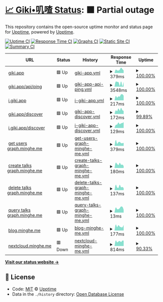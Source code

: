# [📈 Giki•叽喳 Status](https://giki.app): <!--live status--> **🟧 Partial outage**

This repository contains the open-source uptime monitor and status page for [Upptime](https://upptime.js.org), powered by [Upptime](https://github.com/upptime/upptime).

[![Uptime CI](https://github.com/koj-co/upptime/workflows/Uptime%20CI/badge.svg)](https://github.com/koj-co/upptime/actions?query=workflow%3A%22Uptime+CI%22)
[![Response Time CI](https://github.com/koj-co/upptime/workflows/Response%20Time%20CI/badge.svg)](https://github.com/koj-co/upptime/actions?query=workflow%3A%22Response+Time+CI%22)
[![Graphs CI](https://github.com/koj-co/upptime/workflows/Graphs%20CI/badge.svg)](https://github.com/koj-co/upptime/actions?query=workflow%3A%22Graphs+CI%22)
[![Static Site CI](https://github.com/koj-co/upptime/workflows/Static%20Site%20CI/badge.svg)](https://github.com/koj-co/upptime/actions?query=workflow%3A%22Static+Site+CI%22)
[![Summary CI](https://github.com/koj-co/upptime/workflows/Summary%20CI/badge.svg)](https://github.com/koj-co/upptime/actions?query=workflow%3A%22Summary+CI%22)

<!--start: status pages-->
<!-- This summary is generated by Upptime (https://github.com/upptime/upptime) -->
<!-- Do not edit this manually, your changes will be overwritten -->
<!-- prettier-ignore -->
| URL | Status | History | Response Time | Uptime |
| --- | ------ | ------- | ------------- | ------ |
| <img alt="" src="https://icons.duckduckgo.com/ip3/giki.app.ico" height="13"> [giki.app](https://giki.app) | 🟩 Up | [giki-app.yml](https://github.com/dailymemo/status/commits/HEAD/history/giki-app.yml) | <details><summary><img alt="Response time graph" src="./graphs/giki-app/response-time-week.png" height="20"> 379ms</summary><br><a href="https://gikiapp.github.io/status/history/giki-app"><img alt="Response time 1137" src="https://img.shields.io/endpoint?url=https%3A%2F%2Fraw.githubusercontent.com%2Fdailymemo%2Fstatus%2FHEAD%2Fapi%2Fgiki-app%2Fresponse-time.json"></a><br><a href="https://gikiapp.github.io/status/history/giki-app"><img alt="24-hour response time 289" src="https://img.shields.io/endpoint?url=https%3A%2F%2Fraw.githubusercontent.com%2Fdailymemo%2Fstatus%2FHEAD%2Fapi%2Fgiki-app%2Fresponse-time-day.json"></a><br><a href="https://gikiapp.github.io/status/history/giki-app"><img alt="7-day response time 379" src="https://img.shields.io/endpoint?url=https%3A%2F%2Fraw.githubusercontent.com%2Fdailymemo%2Fstatus%2FHEAD%2Fapi%2Fgiki-app%2Fresponse-time-week.json"></a><br><a href="https://gikiapp.github.io/status/history/giki-app"><img alt="30-day response time 342" src="https://img.shields.io/endpoint?url=https%3A%2F%2Fraw.githubusercontent.com%2Fdailymemo%2Fstatus%2FHEAD%2Fapi%2Fgiki-app%2Fresponse-time-month.json"></a><br><a href="https://gikiapp.github.io/status/history/giki-app"><img alt="1-year response time 1179" src="https://img.shields.io/endpoint?url=https%3A%2F%2Fraw.githubusercontent.com%2Fdailymemo%2Fstatus%2FHEAD%2Fapi%2Fgiki-app%2Fresponse-time-year.json"></a></details> | <details><summary><a href="https://gikiapp.github.io/status/history/giki-app">100.00%</a></summary><a href="https://gikiapp.github.io/status/history/giki-app"><img alt="All-time uptime 87.40%" src="https://img.shields.io/endpoint?url=https%3A%2F%2Fraw.githubusercontent.com%2Fdailymemo%2Fstatus%2FHEAD%2Fapi%2Fgiki-app%2Fuptime.json"></a><br><a href="https://gikiapp.github.io/status/history/giki-app"><img alt="24-hour uptime 100.00%" src="https://img.shields.io/endpoint?url=https%3A%2F%2Fraw.githubusercontent.com%2Fdailymemo%2Fstatus%2FHEAD%2Fapi%2Fgiki-app%2Fuptime-day.json"></a><br><a href="https://gikiapp.github.io/status/history/giki-app"><img alt="7-day uptime 100.00%" src="https://img.shields.io/endpoint?url=https%3A%2F%2Fraw.githubusercontent.com%2Fdailymemo%2Fstatus%2FHEAD%2Fapi%2Fgiki-app%2Fuptime-week.json"></a><br><a href="https://gikiapp.github.io/status/history/giki-app"><img alt="30-day uptime 100.00%" src="https://img.shields.io/endpoint?url=https%3A%2F%2Fraw.githubusercontent.com%2Fdailymemo%2Fstatus%2FHEAD%2Fapi%2Fgiki-app%2Fuptime-month.json"></a><br><a href="https://gikiapp.github.io/status/history/giki-app"><img alt="1-year uptime 77.12%" src="https://img.shields.io/endpoint?url=https%3A%2F%2Fraw.githubusercontent.com%2Fdailymemo%2Fstatus%2FHEAD%2Fapi%2Fgiki-app%2Fuptime-year.json"></a></details>
| <img alt="" src="https://icons.duckduckgo.com/ip3/giki.app.ico" height="13"> [giki.app/api/ping](https://giki.app/api/ping) | 🟩 Up | [giki-app-api-ping.yml](https://github.com/dailymemo/status/commits/HEAD/history/giki-app-api-ping.yml) | <details><summary><img alt="Response time graph" src="./graphs/giki-app-api-ping/response-time-week.png" height="20"> 3548ms</summary><br><a href="https://gikiapp.github.io/status/history/giki-app-api-ping"><img alt="Response time 3328" src="https://img.shields.io/endpoint?url=https%3A%2F%2Fraw.githubusercontent.com%2Fdailymemo%2Fstatus%2FHEAD%2Fapi%2Fgiki-app-api-ping%2Fresponse-time.json"></a><br><a href="https://gikiapp.github.io/status/history/giki-app-api-ping"><img alt="24-hour response time 4433" src="https://img.shields.io/endpoint?url=https%3A%2F%2Fraw.githubusercontent.com%2Fdailymemo%2Fstatus%2FHEAD%2Fapi%2Fgiki-app-api-ping%2Fresponse-time-day.json"></a><br><a href="https://gikiapp.github.io/status/history/giki-app-api-ping"><img alt="7-day response time 3548" src="https://img.shields.io/endpoint?url=https%3A%2F%2Fraw.githubusercontent.com%2Fdailymemo%2Fstatus%2FHEAD%2Fapi%2Fgiki-app-api-ping%2Fresponse-time-week.json"></a><br><a href="https://gikiapp.github.io/status/history/giki-app-api-ping"><img alt="30-day response time 3553" src="https://img.shields.io/endpoint?url=https%3A%2F%2Fraw.githubusercontent.com%2Fdailymemo%2Fstatus%2FHEAD%2Fapi%2Fgiki-app-api-ping%2Fresponse-time-month.json"></a><br><a href="https://gikiapp.github.io/status/history/giki-app-api-ping"><img alt="1-year response time 3245" src="https://img.shields.io/endpoint?url=https%3A%2F%2Fraw.githubusercontent.com%2Fdailymemo%2Fstatus%2FHEAD%2Fapi%2Fgiki-app-api-ping%2Fresponse-time-year.json"></a></details> | <details><summary><a href="https://gikiapp.github.io/status/history/giki-app-api-ping">100.00%</a></summary><a href="https://gikiapp.github.io/status/history/giki-app-api-ping"><img alt="All-time uptime 95.60%" src="https://img.shields.io/endpoint?url=https%3A%2F%2Fraw.githubusercontent.com%2Fdailymemo%2Fstatus%2FHEAD%2Fapi%2Fgiki-app-api-ping%2Fuptime.json"></a><br><a href="https://gikiapp.github.io/status/history/giki-app-api-ping"><img alt="24-hour uptime 100.00%" src="https://img.shields.io/endpoint?url=https%3A%2F%2Fraw.githubusercontent.com%2Fdailymemo%2Fstatus%2FHEAD%2Fapi%2Fgiki-app-api-ping%2Fuptime-day.json"></a><br><a href="https://gikiapp.github.io/status/history/giki-app-api-ping"><img alt="7-day uptime 100.00%" src="https://img.shields.io/endpoint?url=https%3A%2F%2Fraw.githubusercontent.com%2Fdailymemo%2Fstatus%2FHEAD%2Fapi%2Fgiki-app-api-ping%2Fuptime-week.json"></a><br><a href="https://gikiapp.github.io/status/history/giki-app-api-ping"><img alt="30-day uptime 100.00%" src="https://img.shields.io/endpoint?url=https%3A%2F%2Fraw.githubusercontent.com%2Fdailymemo%2Fstatus%2FHEAD%2Fapi%2Fgiki-app-api-ping%2Fuptime-month.json"></a><br><a href="https://gikiapp.github.io/status/history/giki-app-api-ping"><img alt="1-year uptime 100.00%" src="https://img.shields.io/endpoint?url=https%3A%2F%2Fraw.githubusercontent.com%2Fdailymemo%2Fstatus%2FHEAD%2Fapi%2Fgiki-app-api-ping%2Fuptime-year.json"></a></details>
| <img alt="" src="https://icons.duckduckgo.com/ip3/i.giki.app.ico" height="13"> [i.giki.app](https://i.giki.app) | 🟩 Up | [i-giki-app.yml](https://github.com/dailymemo/status/commits/HEAD/history/i-giki-app.yml) | <details><summary><img alt="Response time graph" src="./graphs/i-giki-app/response-time-week.png" height="20"> 217ms</summary><br><a href="https://gikiapp.github.io/status/history/i-giki-app"><img alt="Response time 753" src="https://img.shields.io/endpoint?url=https%3A%2F%2Fraw.githubusercontent.com%2Fdailymemo%2Fstatus%2FHEAD%2Fapi%2Fi-giki-app%2Fresponse-time.json"></a><br><a href="https://gikiapp.github.io/status/history/i-giki-app"><img alt="24-hour response time 224" src="https://img.shields.io/endpoint?url=https%3A%2F%2Fraw.githubusercontent.com%2Fdailymemo%2Fstatus%2FHEAD%2Fapi%2Fi-giki-app%2Fresponse-time-day.json"></a><br><a href="https://gikiapp.github.io/status/history/i-giki-app"><img alt="7-day response time 217" src="https://img.shields.io/endpoint?url=https%3A%2F%2Fraw.githubusercontent.com%2Fdailymemo%2Fstatus%2FHEAD%2Fapi%2Fi-giki-app%2Fresponse-time-week.json"></a><br><a href="https://gikiapp.github.io/status/history/i-giki-app"><img alt="30-day response time 199" src="https://img.shields.io/endpoint?url=https%3A%2F%2Fraw.githubusercontent.com%2Fdailymemo%2Fstatus%2FHEAD%2Fapi%2Fi-giki-app%2Fresponse-time-month.json"></a><br><a href="https://gikiapp.github.io/status/history/i-giki-app"><img alt="1-year response time 785" src="https://img.shields.io/endpoint?url=https%3A%2F%2Fraw.githubusercontent.com%2Fdailymemo%2Fstatus%2FHEAD%2Fapi%2Fi-giki-app%2Fresponse-time-year.json"></a></details> | <details><summary><a href="https://gikiapp.github.io/status/history/i-giki-app">100.00%</a></summary><a href="https://gikiapp.github.io/status/history/i-giki-app"><img alt="All-time uptime 79.25%" src="https://img.shields.io/endpoint?url=https%3A%2F%2Fraw.githubusercontent.com%2Fdailymemo%2Fstatus%2FHEAD%2Fapi%2Fi-giki-app%2Fuptime.json"></a><br><a href="https://gikiapp.github.io/status/history/i-giki-app"><img alt="24-hour uptime 100.00%" src="https://img.shields.io/endpoint?url=https%3A%2F%2Fraw.githubusercontent.com%2Fdailymemo%2Fstatus%2FHEAD%2Fapi%2Fi-giki-app%2Fuptime-day.json"></a><br><a href="https://gikiapp.github.io/status/history/i-giki-app"><img alt="7-day uptime 100.00%" src="https://img.shields.io/endpoint?url=https%3A%2F%2Fraw.githubusercontent.com%2Fdailymemo%2Fstatus%2FHEAD%2Fapi%2Fi-giki-app%2Fuptime-week.json"></a><br><a href="https://gikiapp.github.io/status/history/i-giki-app"><img alt="30-day uptime 100.00%" src="https://img.shields.io/endpoint?url=https%3A%2F%2Fraw.githubusercontent.com%2Fdailymemo%2Fstatus%2FHEAD%2Fapi%2Fi-giki-app%2Fuptime-month.json"></a><br><a href="https://gikiapp.github.io/status/history/i-giki-app"><img alt="1-year uptime 77.17%" src="https://img.shields.io/endpoint?url=https%3A%2F%2Fraw.githubusercontent.com%2Fdailymemo%2Fstatus%2FHEAD%2Fapi%2Fi-giki-app%2Fuptime-year.json"></a></details>
| <img alt="" src="https://icons.duckduckgo.com/ip3/giki.app.ico" height="13"> [giki.app/discover](https://giki.app/discover) | 🟩 Up | [giki-app-discover.yml](https://github.com/dailymemo/status/commits/HEAD/history/giki-app-discover.yml) | <details><summary><img alt="Response time graph" src="./graphs/giki-app-discover/response-time-week.png" height="20"> 172ms</summary><br><a href="https://gikiapp.github.io/status/history/giki-app-discover"><img alt="Response time 621" src="https://img.shields.io/endpoint?url=https%3A%2F%2Fraw.githubusercontent.com%2Fdailymemo%2Fstatus%2FHEAD%2Fapi%2Fgiki-app-discover%2Fresponse-time.json"></a><br><a href="https://gikiapp.github.io/status/history/giki-app-discover"><img alt="24-hour response time 179" src="https://img.shields.io/endpoint?url=https%3A%2F%2Fraw.githubusercontent.com%2Fdailymemo%2Fstatus%2FHEAD%2Fapi%2Fgiki-app-discover%2Fresponse-time-day.json"></a><br><a href="https://gikiapp.github.io/status/history/giki-app-discover"><img alt="7-day response time 172" src="https://img.shields.io/endpoint?url=https%3A%2F%2Fraw.githubusercontent.com%2Fdailymemo%2Fstatus%2FHEAD%2Fapi%2Fgiki-app-discover%2Fresponse-time-week.json"></a><br><a href="https://gikiapp.github.io/status/history/giki-app-discover"><img alt="30-day response time 143" src="https://img.shields.io/endpoint?url=https%3A%2F%2Fraw.githubusercontent.com%2Fdailymemo%2Fstatus%2FHEAD%2Fapi%2Fgiki-app-discover%2Fresponse-time-month.json"></a><br><a href="https://gikiapp.github.io/status/history/giki-app-discover"><img alt="1-year response time 695" src="https://img.shields.io/endpoint?url=https%3A%2F%2Fraw.githubusercontent.com%2Fdailymemo%2Fstatus%2FHEAD%2Fapi%2Fgiki-app-discover%2Fresponse-time-year.json"></a></details> | <details><summary><a href="https://gikiapp.github.io/status/history/giki-app-discover">99.89%</a></summary><a href="https://gikiapp.github.io/status/history/giki-app-discover"><img alt="All-time uptime 78.94%" src="https://img.shields.io/endpoint?url=https%3A%2F%2Fraw.githubusercontent.com%2Fdailymemo%2Fstatus%2FHEAD%2Fapi%2Fgiki-app-discover%2Fuptime.json"></a><br><a href="https://gikiapp.github.io/status/history/giki-app-discover"><img alt="24-hour uptime 99.21%" src="https://img.shields.io/endpoint?url=https%3A%2F%2Fraw.githubusercontent.com%2Fdailymemo%2Fstatus%2FHEAD%2Fapi%2Fgiki-app-discover%2Fuptime-day.json"></a><br><a href="https://gikiapp.github.io/status/history/giki-app-discover"><img alt="7-day uptime 99.89%" src="https://img.shields.io/endpoint?url=https%3A%2F%2Fraw.githubusercontent.com%2Fdailymemo%2Fstatus%2FHEAD%2Fapi%2Fgiki-app-discover%2Fuptime-week.json"></a><br><a href="https://gikiapp.github.io/status/history/giki-app-discover"><img alt="30-day uptime 99.97%" src="https://img.shields.io/endpoint?url=https%3A%2F%2Fraw.githubusercontent.com%2Fdailymemo%2Fstatus%2FHEAD%2Fapi%2Fgiki-app-discover%2Fuptime-month.json"></a><br><a href="https://gikiapp.github.io/status/history/giki-app-discover"><img alt="1-year uptime 76.62%" src="https://img.shields.io/endpoint?url=https%3A%2F%2Fraw.githubusercontent.com%2Fdailymemo%2Fstatus%2FHEAD%2Fapi%2Fgiki-app-discover%2Fuptime-year.json"></a></details>
| <img alt="" src="https://icons.duckduckgo.com/ip3/i.giki.app.ico" height="13"> [i.giki.app/discover](https://i.giki.app/discover) | 🟩 Up | [i-giki-app-discover.yml](https://github.com/dailymemo/status/commits/HEAD/history/i-giki-app-discover.yml) | <details><summary><img alt="Response time graph" src="./graphs/i-giki-app-discover/response-time-week.png" height="20"> 129ms</summary><br><a href="https://gikiapp.github.io/status/history/i-giki-app-discover"><img alt="Response time 634" src="https://img.shields.io/endpoint?url=https%3A%2F%2Fraw.githubusercontent.com%2Fdailymemo%2Fstatus%2FHEAD%2Fapi%2Fi-giki-app-discover%2Fresponse-time.json"></a><br><a href="https://gikiapp.github.io/status/history/i-giki-app-discover"><img alt="24-hour response time 168" src="https://img.shields.io/endpoint?url=https%3A%2F%2Fraw.githubusercontent.com%2Fdailymemo%2Fstatus%2FHEAD%2Fapi%2Fi-giki-app-discover%2Fresponse-time-day.json"></a><br><a href="https://gikiapp.github.io/status/history/i-giki-app-discover"><img alt="7-day response time 129" src="https://img.shields.io/endpoint?url=https%3A%2F%2Fraw.githubusercontent.com%2Fdailymemo%2Fstatus%2FHEAD%2Fapi%2Fi-giki-app-discover%2Fresponse-time-week.json"></a><br><a href="https://gikiapp.github.io/status/history/i-giki-app-discover"><img alt="30-day response time 97" src="https://img.shields.io/endpoint?url=https%3A%2F%2Fraw.githubusercontent.com%2Fdailymemo%2Fstatus%2FHEAD%2Fapi%2Fi-giki-app-discover%2Fresponse-time-month.json"></a><br><a href="https://gikiapp.github.io/status/history/i-giki-app-discover"><img alt="1-year response time 676" src="https://img.shields.io/endpoint?url=https%3A%2F%2Fraw.githubusercontent.com%2Fdailymemo%2Fstatus%2FHEAD%2Fapi%2Fi-giki-app-discover%2Fresponse-time-year.json"></a></details> | <details><summary><a href="https://gikiapp.github.io/status/history/i-giki-app-discover">100.00%</a></summary><a href="https://gikiapp.github.io/status/history/i-giki-app-discover"><img alt="All-time uptime 78.96%" src="https://img.shields.io/endpoint?url=https%3A%2F%2Fraw.githubusercontent.com%2Fdailymemo%2Fstatus%2FHEAD%2Fapi%2Fi-giki-app-discover%2Fuptime.json"></a><br><a href="https://gikiapp.github.io/status/history/i-giki-app-discover"><img alt="24-hour uptime 100.00%" src="https://img.shields.io/endpoint?url=https%3A%2F%2Fraw.githubusercontent.com%2Fdailymemo%2Fstatus%2FHEAD%2Fapi%2Fi-giki-app-discover%2Fuptime-day.json"></a><br><a href="https://gikiapp.github.io/status/history/i-giki-app-discover"><img alt="7-day uptime 100.00%" src="https://img.shields.io/endpoint?url=https%3A%2F%2Fraw.githubusercontent.com%2Fdailymemo%2Fstatus%2FHEAD%2Fapi%2Fi-giki-app-discover%2Fuptime-week.json"></a><br><a href="https://gikiapp.github.io/status/history/i-giki-app-discover"><img alt="30-day uptime 100.00%" src="https://img.shields.io/endpoint?url=https%3A%2F%2Fraw.githubusercontent.com%2Fdailymemo%2Fstatus%2FHEAD%2Fapi%2Fi-giki-app-discover%2Fuptime-month.json"></a><br><a href="https://gikiapp.github.io/status/history/i-giki-app-discover"><img alt="1-year uptime 76.67%" src="https://img.shields.io/endpoint?url=https%3A%2F%2Fraw.githubusercontent.com%2Fdailymemo%2Fstatus%2FHEAD%2Fapi%2Fi-giki-app-discover%2Fuptime-year.json"></a></details>
| <img alt="" src="https://icons.duckduckgo.com/ip3/graph.minghe.me.ico" height="13"> [get users graph.minghe.me](https://graph.minghe.me) | 🟩 Up | [get-users-graph-minghe-me.yml](https://github.com/dailymemo/status/commits/HEAD/history/get-users-graph-minghe-me.yml) | <details><summary><img alt="Response time graph" src="./graphs/get-users-graph-minghe-me/response-time-week.png" height="20"> 379ms</summary><br><a href="https://gikiapp.github.io/status/history/get-users-graph-minghe-me"><img alt="Response time 388" src="https://img.shields.io/endpoint?url=https%3A%2F%2Fraw.githubusercontent.com%2Fdailymemo%2Fstatus%2FHEAD%2Fapi%2Fget-users-graph-minghe-me%2Fresponse-time.json"></a><br><a href="https://gikiapp.github.io/status/history/get-users-graph-minghe-me"><img alt="24-hour response time 333" src="https://img.shields.io/endpoint?url=https%3A%2F%2Fraw.githubusercontent.com%2Fdailymemo%2Fstatus%2FHEAD%2Fapi%2Fget-users-graph-minghe-me%2Fresponse-time-day.json"></a><br><a href="https://gikiapp.github.io/status/history/get-users-graph-minghe-me"><img alt="7-day response time 379" src="https://img.shields.io/endpoint?url=https%3A%2F%2Fraw.githubusercontent.com%2Fdailymemo%2Fstatus%2FHEAD%2Fapi%2Fget-users-graph-minghe-me%2Fresponse-time-week.json"></a><br><a href="https://gikiapp.github.io/status/history/get-users-graph-minghe-me"><img alt="30-day response time 406" src="https://img.shields.io/endpoint?url=https%3A%2F%2Fraw.githubusercontent.com%2Fdailymemo%2Fstatus%2FHEAD%2Fapi%2Fget-users-graph-minghe-me%2Fresponse-time-month.json"></a><br><a href="https://gikiapp.github.io/status/history/get-users-graph-minghe-me"><img alt="1-year response time 388" src="https://img.shields.io/endpoint?url=https%3A%2F%2Fraw.githubusercontent.com%2Fdailymemo%2Fstatus%2FHEAD%2Fapi%2Fget-users-graph-minghe-me%2Fresponse-time-year.json"></a></details> | <details><summary><a href="https://gikiapp.github.io/status/history/get-users-graph-minghe-me">100.00%</a></summary><a href="https://gikiapp.github.io/status/history/get-users-graph-minghe-me"><img alt="All-time uptime 100.00%" src="https://img.shields.io/endpoint?url=https%3A%2F%2Fraw.githubusercontent.com%2Fdailymemo%2Fstatus%2FHEAD%2Fapi%2Fget-users-graph-minghe-me%2Fuptime.json"></a><br><a href="https://gikiapp.github.io/status/history/get-users-graph-minghe-me"><img alt="24-hour uptime 100.00%" src="https://img.shields.io/endpoint?url=https%3A%2F%2Fraw.githubusercontent.com%2Fdailymemo%2Fstatus%2FHEAD%2Fapi%2Fget-users-graph-minghe-me%2Fuptime-day.json"></a><br><a href="https://gikiapp.github.io/status/history/get-users-graph-minghe-me"><img alt="7-day uptime 100.00%" src="https://img.shields.io/endpoint?url=https%3A%2F%2Fraw.githubusercontent.com%2Fdailymemo%2Fstatus%2FHEAD%2Fapi%2Fget-users-graph-minghe-me%2Fuptime-week.json"></a><br><a href="https://gikiapp.github.io/status/history/get-users-graph-minghe-me"><img alt="30-day uptime 100.00%" src="https://img.shields.io/endpoint?url=https%3A%2F%2Fraw.githubusercontent.com%2Fdailymemo%2Fstatus%2FHEAD%2Fapi%2Fget-users-graph-minghe-me%2Fuptime-month.json"></a><br><a href="https://gikiapp.github.io/status/history/get-users-graph-minghe-me"><img alt="1-year uptime 100.00%" src="https://img.shields.io/endpoint?url=https%3A%2F%2Fraw.githubusercontent.com%2Fdailymemo%2Fstatus%2FHEAD%2Fapi%2Fget-users-graph-minghe-me%2Fuptime-year.json"></a></details>
| <img alt="" src="https://icons.duckduckgo.com/ip3/graph.minghe.me.ico" height="13"> [create talks graph.minghe.me](https://graph.minghe.me) | 🟩 Up | [create-talks-graph-minghe-me.yml](https://github.com/dailymemo/status/commits/HEAD/history/create-talks-graph-minghe-me.yml) | <details><summary><img alt="Response time graph" src="./graphs/create-talks-graph-minghe-me/response-time-week.png" height="20"> 180ms</summary><br><a href="https://gikiapp.github.io/status/history/create-talks-graph-minghe-me"><img alt="Response time 199" src="https://img.shields.io/endpoint?url=https%3A%2F%2Fraw.githubusercontent.com%2Fdailymemo%2Fstatus%2FHEAD%2Fapi%2Fcreate-talks-graph-minghe-me%2Fresponse-time.json"></a><br><a href="https://gikiapp.github.io/status/history/create-talks-graph-minghe-me"><img alt="24-hour response time 95" src="https://img.shields.io/endpoint?url=https%3A%2F%2Fraw.githubusercontent.com%2Fdailymemo%2Fstatus%2FHEAD%2Fapi%2Fcreate-talks-graph-minghe-me%2Fresponse-time-day.json"></a><br><a href="https://gikiapp.github.io/status/history/create-talks-graph-minghe-me"><img alt="7-day response time 180" src="https://img.shields.io/endpoint?url=https%3A%2F%2Fraw.githubusercontent.com%2Fdailymemo%2Fstatus%2FHEAD%2Fapi%2Fcreate-talks-graph-minghe-me%2Fresponse-time-week.json"></a><br><a href="https://gikiapp.github.io/status/history/create-talks-graph-minghe-me"><img alt="30-day response time 210" src="https://img.shields.io/endpoint?url=https%3A%2F%2Fraw.githubusercontent.com%2Fdailymemo%2Fstatus%2FHEAD%2Fapi%2Fcreate-talks-graph-minghe-me%2Fresponse-time-month.json"></a><br><a href="https://gikiapp.github.io/status/history/create-talks-graph-minghe-me"><img alt="1-year response time 199" src="https://img.shields.io/endpoint?url=https%3A%2F%2Fraw.githubusercontent.com%2Fdailymemo%2Fstatus%2FHEAD%2Fapi%2Fcreate-talks-graph-minghe-me%2Fresponse-time-year.json"></a></details> | <details><summary><a href="https://gikiapp.github.io/status/history/create-talks-graph-minghe-me">100.00%</a></summary><a href="https://gikiapp.github.io/status/history/create-talks-graph-minghe-me"><img alt="All-time uptime 100.00%" src="https://img.shields.io/endpoint?url=https%3A%2F%2Fraw.githubusercontent.com%2Fdailymemo%2Fstatus%2FHEAD%2Fapi%2Fcreate-talks-graph-minghe-me%2Fuptime.json"></a><br><a href="https://gikiapp.github.io/status/history/create-talks-graph-minghe-me"><img alt="24-hour uptime 100.00%" src="https://img.shields.io/endpoint?url=https%3A%2F%2Fraw.githubusercontent.com%2Fdailymemo%2Fstatus%2FHEAD%2Fapi%2Fcreate-talks-graph-minghe-me%2Fuptime-day.json"></a><br><a href="https://gikiapp.github.io/status/history/create-talks-graph-minghe-me"><img alt="7-day uptime 100.00%" src="https://img.shields.io/endpoint?url=https%3A%2F%2Fraw.githubusercontent.com%2Fdailymemo%2Fstatus%2FHEAD%2Fapi%2Fcreate-talks-graph-minghe-me%2Fuptime-week.json"></a><br><a href="https://gikiapp.github.io/status/history/create-talks-graph-minghe-me"><img alt="30-day uptime 100.00%" src="https://img.shields.io/endpoint?url=https%3A%2F%2Fraw.githubusercontent.com%2Fdailymemo%2Fstatus%2FHEAD%2Fapi%2Fcreate-talks-graph-minghe-me%2Fuptime-month.json"></a><br><a href="https://gikiapp.github.io/status/history/create-talks-graph-minghe-me"><img alt="1-year uptime 100.00%" src="https://img.shields.io/endpoint?url=https%3A%2F%2Fraw.githubusercontent.com%2Fdailymemo%2Fstatus%2FHEAD%2Fapi%2Fcreate-talks-graph-minghe-me%2Fuptime-year.json"></a></details>
| <img alt="" src="https://icons.duckduckgo.com/ip3/graph.minghe.me.ico" height="13"> [delete talks graph.minghe.me](https://graph.minghe.me) | 🟩 Up | [delete-talks-graph-minghe-me.yml](https://github.com/dailymemo/status/commits/HEAD/history/delete-talks-graph-minghe-me.yml) | <details><summary><img alt="Response time graph" src="./graphs/delete-talks-graph-minghe-me/response-time-week.png" height="20"> 137ms</summary><br><a href="https://gikiapp.github.io/status/history/delete-talks-graph-minghe-me"><img alt="Response time 180" src="https://img.shields.io/endpoint?url=https%3A%2F%2Fraw.githubusercontent.com%2Fdailymemo%2Fstatus%2FHEAD%2Fapi%2Fdelete-talks-graph-minghe-me%2Fresponse-time.json"></a><br><a href="https://gikiapp.github.io/status/history/delete-talks-graph-minghe-me"><img alt="24-hour response time 83" src="https://img.shields.io/endpoint?url=https%3A%2F%2Fraw.githubusercontent.com%2Fdailymemo%2Fstatus%2FHEAD%2Fapi%2Fdelete-talks-graph-minghe-me%2Fresponse-time-day.json"></a><br><a href="https://gikiapp.github.io/status/history/delete-talks-graph-minghe-me"><img alt="7-day response time 137" src="https://img.shields.io/endpoint?url=https%3A%2F%2Fraw.githubusercontent.com%2Fdailymemo%2Fstatus%2FHEAD%2Fapi%2Fdelete-talks-graph-minghe-me%2Fresponse-time-week.json"></a><br><a href="https://gikiapp.github.io/status/history/delete-talks-graph-minghe-me"><img alt="30-day response time 185" src="https://img.shields.io/endpoint?url=https%3A%2F%2Fraw.githubusercontent.com%2Fdailymemo%2Fstatus%2FHEAD%2Fapi%2Fdelete-talks-graph-minghe-me%2Fresponse-time-month.json"></a><br><a href="https://gikiapp.github.io/status/history/delete-talks-graph-minghe-me"><img alt="1-year response time 180" src="https://img.shields.io/endpoint?url=https%3A%2F%2Fraw.githubusercontent.com%2Fdailymemo%2Fstatus%2FHEAD%2Fapi%2Fdelete-talks-graph-minghe-me%2Fresponse-time-year.json"></a></details> | <details><summary><a href="https://gikiapp.github.io/status/history/delete-talks-graph-minghe-me">100.00%</a></summary><a href="https://gikiapp.github.io/status/history/delete-talks-graph-minghe-me"><img alt="All-time uptime 100.00%" src="https://img.shields.io/endpoint?url=https%3A%2F%2Fraw.githubusercontent.com%2Fdailymemo%2Fstatus%2FHEAD%2Fapi%2Fdelete-talks-graph-minghe-me%2Fuptime.json"></a><br><a href="https://gikiapp.github.io/status/history/delete-talks-graph-minghe-me"><img alt="24-hour uptime 100.00%" src="https://img.shields.io/endpoint?url=https%3A%2F%2Fraw.githubusercontent.com%2Fdailymemo%2Fstatus%2FHEAD%2Fapi%2Fdelete-talks-graph-minghe-me%2Fuptime-day.json"></a><br><a href="https://gikiapp.github.io/status/history/delete-talks-graph-minghe-me"><img alt="7-day uptime 100.00%" src="https://img.shields.io/endpoint?url=https%3A%2F%2Fraw.githubusercontent.com%2Fdailymemo%2Fstatus%2FHEAD%2Fapi%2Fdelete-talks-graph-minghe-me%2Fuptime-week.json"></a><br><a href="https://gikiapp.github.io/status/history/delete-talks-graph-minghe-me"><img alt="30-day uptime 100.00%" src="https://img.shields.io/endpoint?url=https%3A%2F%2Fraw.githubusercontent.com%2Fdailymemo%2Fstatus%2FHEAD%2Fapi%2Fdelete-talks-graph-minghe-me%2Fuptime-month.json"></a><br><a href="https://gikiapp.github.io/status/history/delete-talks-graph-minghe-me"><img alt="1-year uptime 100.00%" src="https://img.shields.io/endpoint?url=https%3A%2F%2Fraw.githubusercontent.com%2Fdailymemo%2Fstatus%2FHEAD%2Fapi%2Fdelete-talks-graph-minghe-me%2Fuptime-year.json"></a></details>
| <img alt="" src="https://icons.duckduckgo.com/ip3/graph.minghe.me.ico" height="13"> [query talks graph.minghe.me](https://graph.minghe.me) | 🟩 Up | [query-talks-graph-minghe-me.yml](https://github.com/dailymemo/status/commits/HEAD/history/query-talks-graph-minghe-me.yml) | <details><summary><img alt="Response time graph" src="./graphs/query-talks-graph-minghe-me/response-time-week.png" height="20"> 13ms</summary><br><a href="https://gikiapp.github.io/status/history/query-talks-graph-minghe-me"><img alt="Response time 18" src="https://img.shields.io/endpoint?url=https%3A%2F%2Fraw.githubusercontent.com%2Fdailymemo%2Fstatus%2FHEAD%2Fapi%2Fquery-talks-graph-minghe-me%2Fresponse-time.json"></a><br><a href="https://gikiapp.github.io/status/history/query-talks-graph-minghe-me"><img alt="24-hour response time 8" src="https://img.shields.io/endpoint?url=https%3A%2F%2Fraw.githubusercontent.com%2Fdailymemo%2Fstatus%2FHEAD%2Fapi%2Fquery-talks-graph-minghe-me%2Fresponse-time-day.json"></a><br><a href="https://gikiapp.github.io/status/history/query-talks-graph-minghe-me"><img alt="7-day response time 13" src="https://img.shields.io/endpoint?url=https%3A%2F%2Fraw.githubusercontent.com%2Fdailymemo%2Fstatus%2FHEAD%2Fapi%2Fquery-talks-graph-minghe-me%2Fresponse-time-week.json"></a><br><a href="https://gikiapp.github.io/status/history/query-talks-graph-minghe-me"><img alt="30-day response time 15" src="https://img.shields.io/endpoint?url=https%3A%2F%2Fraw.githubusercontent.com%2Fdailymemo%2Fstatus%2FHEAD%2Fapi%2Fquery-talks-graph-minghe-me%2Fresponse-time-month.json"></a><br><a href="https://gikiapp.github.io/status/history/query-talks-graph-minghe-me"><img alt="1-year response time 18" src="https://img.shields.io/endpoint?url=https%3A%2F%2Fraw.githubusercontent.com%2Fdailymemo%2Fstatus%2FHEAD%2Fapi%2Fquery-talks-graph-minghe-me%2Fresponse-time-year.json"></a></details> | <details><summary><a href="https://gikiapp.github.io/status/history/query-talks-graph-minghe-me">100.00%</a></summary><a href="https://gikiapp.github.io/status/history/query-talks-graph-minghe-me"><img alt="All-time uptime 100.00%" src="https://img.shields.io/endpoint?url=https%3A%2F%2Fraw.githubusercontent.com%2Fdailymemo%2Fstatus%2FHEAD%2Fapi%2Fquery-talks-graph-minghe-me%2Fuptime.json"></a><br><a href="https://gikiapp.github.io/status/history/query-talks-graph-minghe-me"><img alt="24-hour uptime 100.00%" src="https://img.shields.io/endpoint?url=https%3A%2F%2Fraw.githubusercontent.com%2Fdailymemo%2Fstatus%2FHEAD%2Fapi%2Fquery-talks-graph-minghe-me%2Fuptime-day.json"></a><br><a href="https://gikiapp.github.io/status/history/query-talks-graph-minghe-me"><img alt="7-day uptime 100.00%" src="https://img.shields.io/endpoint?url=https%3A%2F%2Fraw.githubusercontent.com%2Fdailymemo%2Fstatus%2FHEAD%2Fapi%2Fquery-talks-graph-minghe-me%2Fuptime-week.json"></a><br><a href="https://gikiapp.github.io/status/history/query-talks-graph-minghe-me"><img alt="30-day uptime 100.00%" src="https://img.shields.io/endpoint?url=https%3A%2F%2Fraw.githubusercontent.com%2Fdailymemo%2Fstatus%2FHEAD%2Fapi%2Fquery-talks-graph-minghe-me%2Fuptime-month.json"></a><br><a href="https://gikiapp.github.io/status/history/query-talks-graph-minghe-me"><img alt="1-year uptime 100.00%" src="https://img.shields.io/endpoint?url=https%3A%2F%2Fraw.githubusercontent.com%2Fdailymemo%2Fstatus%2FHEAD%2Fapi%2Fquery-talks-graph-minghe-me%2Fuptime-year.json"></a></details>
| <img alt="" src="https://icons.duckduckgo.com/ip3/blog.minghe.me.ico" height="13"> [blog.minghe.me](https://blog.minghe.me) | 🟩 Up | [blog-minghe-me.yml](https://github.com/dailymemo/status/commits/HEAD/history/blog-minghe-me.yml) | <details><summary><img alt="Response time graph" src="./graphs/blog-minghe-me/response-time-week.png" height="20"> 177ms</summary><br><a href="https://gikiapp.github.io/status/history/blog-minghe-me"><img alt="Response time 212" src="https://img.shields.io/endpoint?url=https%3A%2F%2Fraw.githubusercontent.com%2Fdailymemo%2Fstatus%2FHEAD%2Fapi%2Fblog-minghe-me%2Fresponse-time.json"></a><br><a href="https://gikiapp.github.io/status/history/blog-minghe-me"><img alt="24-hour response time 222" src="https://img.shields.io/endpoint?url=https%3A%2F%2Fraw.githubusercontent.com%2Fdailymemo%2Fstatus%2FHEAD%2Fapi%2Fblog-minghe-me%2Fresponse-time-day.json"></a><br><a href="https://gikiapp.github.io/status/history/blog-minghe-me"><img alt="7-day response time 177" src="https://img.shields.io/endpoint?url=https%3A%2F%2Fraw.githubusercontent.com%2Fdailymemo%2Fstatus%2FHEAD%2Fapi%2Fblog-minghe-me%2Fresponse-time-week.json"></a><br><a href="https://gikiapp.github.io/status/history/blog-minghe-me"><img alt="30-day response time 194" src="https://img.shields.io/endpoint?url=https%3A%2F%2Fraw.githubusercontent.com%2Fdailymemo%2Fstatus%2FHEAD%2Fapi%2Fblog-minghe-me%2Fresponse-time-month.json"></a><br><a href="https://gikiapp.github.io/status/history/blog-minghe-me"><img alt="1-year response time 163" src="https://img.shields.io/endpoint?url=https%3A%2F%2Fraw.githubusercontent.com%2Fdailymemo%2Fstatus%2FHEAD%2Fapi%2Fblog-minghe-me%2Fresponse-time-year.json"></a></details> | <details><summary><a href="https://gikiapp.github.io/status/history/blog-minghe-me">100.00%</a></summary><a href="https://gikiapp.github.io/status/history/blog-minghe-me"><img alt="All-time uptime 97.68%" src="https://img.shields.io/endpoint?url=https%3A%2F%2Fraw.githubusercontent.com%2Fdailymemo%2Fstatus%2FHEAD%2Fapi%2Fblog-minghe-me%2Fuptime.json"></a><br><a href="https://gikiapp.github.io/status/history/blog-minghe-me"><img alt="24-hour uptime 100.00%" src="https://img.shields.io/endpoint?url=https%3A%2F%2Fraw.githubusercontent.com%2Fdailymemo%2Fstatus%2FHEAD%2Fapi%2Fblog-minghe-me%2Fuptime-day.json"></a><br><a href="https://gikiapp.github.io/status/history/blog-minghe-me"><img alt="7-day uptime 100.00%" src="https://img.shields.io/endpoint?url=https%3A%2F%2Fraw.githubusercontent.com%2Fdailymemo%2Fstatus%2FHEAD%2Fapi%2Fblog-minghe-me%2Fuptime-week.json"></a><br><a href="https://gikiapp.github.io/status/history/blog-minghe-me"><img alt="30-day uptime 100.00%" src="https://img.shields.io/endpoint?url=https%3A%2F%2Fraw.githubusercontent.com%2Fdailymemo%2Fstatus%2FHEAD%2Fapi%2Fblog-minghe-me%2Fuptime-month.json"></a><br><a href="https://gikiapp.github.io/status/history/blog-minghe-me"><img alt="1-year uptime 100.00%" src="https://img.shields.io/endpoint?url=https%3A%2F%2Fraw.githubusercontent.com%2Fdailymemo%2Fstatus%2FHEAD%2Fapi%2Fblog-minghe-me%2Fuptime-year.json"></a></details>
| <img alt="" src="https://icons.duckduckgo.com/ip3/nextcloud.minghe.me.ico" height="13"> [nextcloud.minghe.me](https://nextcloud.minghe.me) | 🟥 Down | [nextcloud-minghe-me.yml](https://github.com/dailymemo/status/commits/HEAD/history/nextcloud-minghe-me.yml) | <details><summary><img alt="Response time graph" src="./graphs/nextcloud-minghe-me/response-time-week.png" height="20"> 814ms</summary><br><a href="https://gikiapp.github.io/status/history/nextcloud-minghe-me"><img alt="Response time 1398" src="https://img.shields.io/endpoint?url=https%3A%2F%2Fraw.githubusercontent.com%2Fdailymemo%2Fstatus%2FHEAD%2Fapi%2Fnextcloud-minghe-me%2Fresponse-time.json"></a><br><a href="https://gikiapp.github.io/status/history/nextcloud-minghe-me"><img alt="24-hour response time 540" src="https://img.shields.io/endpoint?url=https%3A%2F%2Fraw.githubusercontent.com%2Fdailymemo%2Fstatus%2FHEAD%2Fapi%2Fnextcloud-minghe-me%2Fresponse-time-day.json"></a><br><a href="https://gikiapp.github.io/status/history/nextcloud-minghe-me"><img alt="7-day response time 814" src="https://img.shields.io/endpoint?url=https%3A%2F%2Fraw.githubusercontent.com%2Fdailymemo%2Fstatus%2FHEAD%2Fapi%2Fnextcloud-minghe-me%2Fresponse-time-week.json"></a><br><a href="https://gikiapp.github.io/status/history/nextcloud-minghe-me"><img alt="30-day response time 899" src="https://img.shields.io/endpoint?url=https%3A%2F%2Fraw.githubusercontent.com%2Fdailymemo%2Fstatus%2FHEAD%2Fapi%2Fnextcloud-minghe-me%2Fresponse-time-month.json"></a><br><a href="https://gikiapp.github.io/status/history/nextcloud-minghe-me"><img alt="1-year response time 1411" src="https://img.shields.io/endpoint?url=https%3A%2F%2Fraw.githubusercontent.com%2Fdailymemo%2Fstatus%2FHEAD%2Fapi%2Fnextcloud-minghe-me%2Fresponse-time-year.json"></a></details> | <details><summary><a href="https://gikiapp.github.io/status/history/nextcloud-minghe-me">90.33%</a></summary><a href="https://gikiapp.github.io/status/history/nextcloud-minghe-me"><img alt="All-time uptime 83.75%" src="https://img.shields.io/endpoint?url=https%3A%2F%2Fraw.githubusercontent.com%2Fdailymemo%2Fstatus%2FHEAD%2Fapi%2Fnextcloud-minghe-me%2Fuptime.json"></a><br><a href="https://gikiapp.github.io/status/history/nextcloud-minghe-me"><img alt="24-hour uptime 32.31%" src="https://img.shields.io/endpoint?url=https%3A%2F%2Fraw.githubusercontent.com%2Fdailymemo%2Fstatus%2FHEAD%2Fapi%2Fnextcloud-minghe-me%2Fuptime-day.json"></a><br><a href="https://gikiapp.github.io/status/history/nextcloud-minghe-me"><img alt="7-day uptime 90.33%" src="https://img.shields.io/endpoint?url=https%3A%2F%2Fraw.githubusercontent.com%2Fdailymemo%2Fstatus%2FHEAD%2Fapi%2Fnextcloud-minghe-me%2Fuptime-week.json"></a><br><a href="https://gikiapp.github.io/status/history/nextcloud-minghe-me"><img alt="30-day uptime 94.59%" src="https://img.shields.io/endpoint?url=https%3A%2F%2Fraw.githubusercontent.com%2Fdailymemo%2Fstatus%2FHEAD%2Fapi%2Fnextcloud-minghe-me%2Fuptime-month.json"></a><br><a href="https://gikiapp.github.io/status/history/nextcloud-minghe-me"><img alt="1-year uptime 79.83%" src="https://img.shields.io/endpoint?url=https%3A%2F%2Fraw.githubusercontent.com%2Fdailymemo%2Fstatus%2FHEAD%2Fapi%2Fnextcloud-minghe-me%2Fuptime-year.json"></a></details>

<!--end: status pages-->

[**Visit our status website →**](https://gikiapp.github.io/status)

## 📄 License

- Code: [MIT](./LICENSE) © [Upptime](https://upptime.js.org)
- Data in the `./history` directory: [Open Database License](https://opendatacommons.org/licenses/odbl/1-0/)
